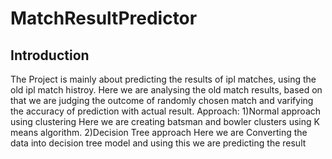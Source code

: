 # MatchResultPredictor

## Introduction
The Project is mainly about predicting the results of ipl matches, using the old ipl match histroy. Here we are analysing the old match results, based on that we are judging the outcome of randomly chosen match  and varifying the accuracy of prediction with actual result.
Approach:
1)Normal approach using clustering 
   Here we are creating batsman and bowler clusters using K means algorithm.
2)Decision Tree approach 
		   Here we are Converting the data into decision tree model and using this we are predicting the result 
